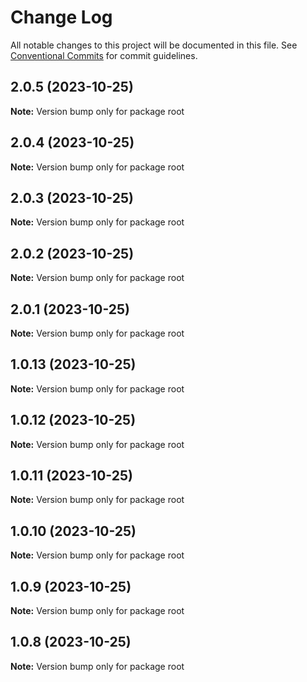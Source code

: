 # Change Log

All notable changes to this project will be documented in this file.
See [Conventional Commits](https://conventionalcommits.org) for commit guidelines.

## 2.0.5 (2023-10-25)

**Note:** Version bump only for package root





## 2.0.4 (2023-10-25)

**Note:** Version bump only for package root





## 2.0.3 (2023-10-25)

**Note:** Version bump only for package root





## 2.0.2 (2023-10-25)

**Note:** Version bump only for package root





## 2.0.1 (2023-10-25)

**Note:** Version bump only for package root





## 1.0.13 (2023-10-25)

**Note:** Version bump only for package root





## 1.0.12 (2023-10-25)

**Note:** Version bump only for package root





## 1.0.11 (2023-10-25)

**Note:** Version bump only for package root





## 1.0.10 (2023-10-25)

**Note:** Version bump only for package root





## 1.0.9 (2023-10-25)

**Note:** Version bump only for package root





## 1.0.8 (2023-10-25)

**Note:** Version bump only for package root

